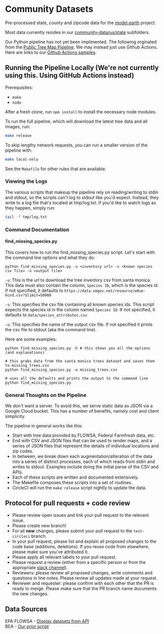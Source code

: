 # Community Datasets

Pre-processed state, county and zipcode data for the [model.earth](https://model.earth) project.  

Most data currently resides in our [community-data/us/state](https://github.com/modelearth/community-data/tree/master/us/state) subfolders.  

Our Python pipeline has not yet been implimented. The following orginated from the [Public Tree Map Pipeline](https://github.com/Public-Tree-Map/public-tree-map-data-pipeline). We may instead just use Github Actions. Here are links to our [Github&nbsp;Actions&nbsp;samples](https://model.earth/community/projects/#github-actions).

## Running the Pipeline Locally (We're not currently using this. Using GitHub Actions instead)

Prerequisites:
- `make`
- `node`

After a fresh clone, run `npm install` to install the necessary node modules.

To run the full pipeline, which will download the latest tree data and all
images, run:

```bash
make release
```

To skip lengthy network requests, you can run a smaller version of the pipeline
with:

```bash
make local-only
```

See the `Makefile` for other rules that are available.

### Viewing the Logs

The various scripts that makeup the pipeline rely on reading/writing to stdin 
and stdout, so the scripts can't log to stdout like you'd expect. Instead, they
write to a log file that's located at tmp/log.txt. If you'd like to watch logs
as they happen, simply run:

```bash
tail -f tmp/log.txt
```

### Command Documentation

#### find\_missing\_species.py
This covers how to run the find_missing_species.py script. Let's start with the command line options and what they do:
```
python find_missing_species.py -u <inventory url> -s <known species csv file> -o <output file>
```
`-u`: This is the url to download the tree inventory csv from santa monica. This data must also contain the column, `Species ID`, which is the species id. If not specified, it defaults to `https://data.smgov.net/resource/w8ue-6cnd.csv?$limit=50000`

`-s`: This specifies the csv file containing all known species ids. This script expects the species id in the column named `Species ID`. If not specified, it defaults to `data/species_attributes.csv`

`-o`: This specifies the name of the output csv file. If not specified it prints the csv file to stdout (aka the command line).


Here are some examples:

```
python find_missing_species.py -h # this shows you all the options (and explanations)

# this grabs data from the santa monica trees dataset and saves them to missing_trees.csv
python find_missing_species.py -o missing_trees.csv

# uses all the defaults and prints the output to the command line
python find_missing_species.py
```

### General Thoughts on the Pipeline

We don't want a server. To avoid this, we serve static data as JSON via a Google 
Cloud bucket. This has a number of benefits, namely cost and client simplicity.

The pipeline in general works like this:

- Start with tree data provided by FLOWSA, Federal Farmfresh data, etc.
- End with CSV and JSON files that can be used to render maps, and a series of 
  JSON files that represent the details of individual locations and zip codes.
- In between, we break down each augmentation/alteration of the data into a
  series of distinct processes, each of which reads from stdin and writes to
  stdout. Examples include doing the initial parse of the CSV and APIs.
- Each of these scripts are written and documented extensively.
- The Makefile composes these scripts into a set of routines.
- CircleCI will run the `make release` script nightly to update the data.

## Protocol for pull requests + code review

- Please review open issues and link your pull request to the relevant issue.
- Please create new branch!
- For all **new** changes, please submit your pull request to the ```test-circleci``` branch.
- In your pull request, please list and explain all proposed changes to the code base (additions, deletions). If you reuse code from elsewhere, please make sure you've attributed it.
- Please apply all relevant labels to your pull request.
- Please request a review (either from a specific person or from the appropriate [slack channel](https://model.earth/community/challenge/meetups/)).
- Reviewers: please review all proposed changes, write comments and questions in line notes. Please review all updates made at your request.
- Reviewer and requester: please confirm with each other that the PR is ready to merge. Please make sure that the PR branch name documents the new changes.

## Data Sources

EPA FLOWSA - [Display datasets from API](https://model.earth/localsite/info/data/)  
BEA - [Our prior script](process/python/bea/)
